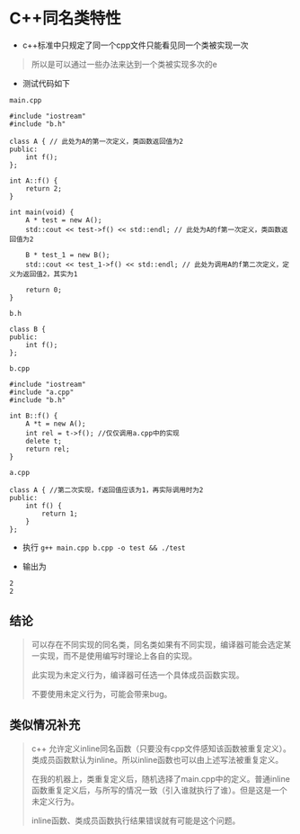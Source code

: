 # C++同名类特性

* c++标准中只规定了同一个cpp文件只能看见同一个类被实现一次

> 所以是可以通过一些办法来达到一个类被实现多次的e

* 测试代码如下

`main.cpp`

```
#include "iostream"
#include "b.h"

class A { // 此处为A的第一次定义，类函数返回值为2
public:
    int f();
};

int A::f() {
    return 2;
}

int main(void) {
    A * test = new A();
    std::cout << test->f() << std::endl; // 此处为A的f第一次定义，类函数返回值为2

    B * test_1 = new B();
    std::cout << test_1->f() << std::endl; // 此处为调用A的f第二次定义，定义为返回值2，其实为1

    return 0;
}
```

`b.h`

```
class B {
public:
    int f();
};
```

`b.cpp`

```
#include "iostream"
#include "a.cpp"
#include "b.h"

int B::f() {
    A *t = new A();
    int rel = t->f(); //仅仅调用a.cpp中的实现
    delete t;
    return rel;
}
```

`a.cpp`

```
class A { //第二次实现，f返回值应该为1，再实际调用时为2
public:
    int f() {
        return 1;
    }
};
```

* 执行 `g++ main.cpp b.cpp -o test && ./test`

* 输出为

```
2
2
```

## 结论

> 可以存在不同实现的同名类，同名类如果有不同实现，编译器可能会选定某一实现，而不是使用编写时理论上各自的实现。
>
> 此实现为未定义行为，编译器可任选一个具体成员函数实现。
>
> 不要使用未定义行为，可能会带来bug。

## 类似情况补充

> c++ 允许定义inline同名函数（只要没有cpp文件感知该函数被重复定义）。类成员函数默认为inline。所以inline函数也可以由上述写法被重复定义。
>
> 
>
> 在我的机器上，类重复定义后，随机选择了main.cpp中的定义。普通inline函数重复定义后，与所写的情况一致（引入谁就执行了谁）。但是这是一个未定义行为。
>
> inline函数、类成员函数执行结果错误就有可能是这个问题。

